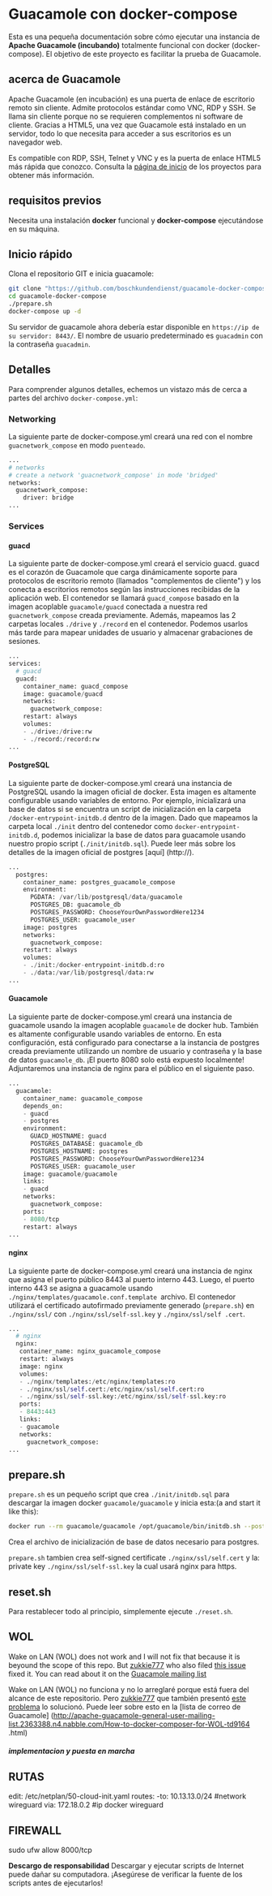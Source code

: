 # Guacamole con docker-compose
Esta es una pequeña documentación sobre cómo ejecutar una instancia de **Apache Guacamole (incubando)** totalmente funcional con docker (docker-compose). El objetivo de este proyecto es facilitar la prueba de Guacamole.

## acerca de Guacamole
Apache Guacamole (en incubación) es una puerta de enlace de escritorio remoto sin cliente. Admite protocolos estándar como VNC, RDP y SSH. Se llama sin cliente porque no se requieren complementos ni software de cliente. Gracias a HTML5, una vez que Guacamole está instalado en un servidor, todo lo que necesita para acceder a sus escritorios es un navegador web.

Es compatible con RDP, SSH, Telnet y VNC y es la puerta de enlace HTML5 más rápida que conozco. Consulta la [página de inicio](https://guacamole.incubator.apache.org/) de los proyectos para obtener más información.

## requisitos previos
Necesita una instalación **docker** funcional y **docker-compose** ejecutándose en su máquina.

## Inicio rápido
Clona el repositorio GIT e inicia guacamole:

~~~bash
git clone "https://github.com/boschkundendienst/guacamole-docker-compose.git"
cd guacamole-docker-compose
./prepare.sh
docker-compose up -d
~~~

Su servidor de guacamole ahora debería estar disponible en `https://ip de su servidor: 8443/`. El nombre de usuario predeterminado es `guacadmin` con la contraseña `guacadmin`.

## Detalles
Para comprender algunos detalles, echemos un vistazo más de cerca a partes del archivo `docker-compose.yml`:

### Networking
La siguiente parte de docker-compose.yml creará una red con el nombre `guacnetwork_compose` en modo `puenteado`.
~~~python
...
# networks
# create a network 'guacnetwork_compose' in mode 'bridged'
networks:
  guacnetwork_compose:
    driver: bridge
...
~~~

### Services

#### guacd
La siguiente parte de docker-compose.yml creará el servicio guacd. guacd es el corazón de Guacamole que carga dinámicamente soporte para protocolos de escritorio remoto (llamados "complementos de cliente") y los conecta a escritorios remotos según las instrucciones recibidas de la aplicación web. El contenedor se llamará `guacd_compose` basado en la imagen acoplable `guacamole/guacd` conectada a nuestra red `guacnetwork_compose` creada previamente. Además, mapeamos las 2 carpetas locales `./drive` y `./record` en el contenedor. Podemos usarlos más tarde para mapear unidades de usuario y almacenar grabaciones de sesiones.

~~~python
...
services:
  # guacd
  guacd:
    container_name: guacd_compose
    image: guacamole/guacd
    networks:
      guacnetwork_compose:
    restart: always
    volumes:
    - ./drive:/drive:rw
    - ./record:/record:rw
...
~~~

#### PostgreSQL
La siguiente parte de docker-compose.yml creará una instancia de PostgreSQL usando la imagen oficial de docker. Esta imagen es altamente configurable usando variables de entorno. Por ejemplo, inicializará una base de datos si se encuentra un script de inicialización en la carpeta `/docker-entrypoint-initdb.d` dentro de la imagen. Dado que mapeamos la carpeta local `./init` dentro del contenedor como `docker-entrypoint-initdb.d`, podemos inicializar la base de datos para guacamole usando nuestro propio script (`./init/initdb.sql`). Puede leer más sobre los detalles de la imagen oficial de postgres [aquí] (http://).

~~~python
...
  postgres:
    container_name: postgres_guacamole_compose
    environment:
      PGDATA: /var/lib/postgresql/data/guacamole
      POSTGRES_DB: guacamole_db
      POSTGRES_PASSWORD: ChooseYourOwnPasswordHere1234
      POSTGRES_USER: guacamole_user
    image: postgres
    networks:
      guacnetwork_compose:
    restart: always
    volumes:
    - ./init:/docker-entrypoint-initdb.d:ro
    - ./data:/var/lib/postgresql/data:rw
...
~~~

#### Guacamole
La siguiente parte de docker-compose.yml creará una instancia de guacamole usando la imagen acoplable `guacamole` de docker hub. También es altamente configurable usando variables de entorno. En esta configuración, está configurado para conectarse a la instancia de postgres creada previamente utilizando un nombre de usuario y contraseña y la base de datos `guacamole_db`. ¡El puerto 8080 solo está expuesto localmente! Adjuntaremos una instancia de nginx para el público en el siguiente paso.

~~~python
...
  guacamole:
    container_name: guacamole_compose
    depends_on:
    - guacd
    - postgres
    environment:
      GUACD_HOSTNAME: guacd
      POSTGRES_DATABASE: guacamole_db
      POSTGRES_HOSTNAME: postgres
      POSTGRES_PASSWORD: ChooseYourOwnPasswordHere1234
      POSTGRES_USER: guacamole_user
    image: guacamole/guacamole
    links:
    - guacd
    networks:
      guacnetwork_compose:
    ports:
    - 8080/tcp
    restart: always
...
~~~

#### nginx
La siguiente parte de docker-compose.yml creará una instancia de nginx que asigna el puerto público 8443 al puerto interno 443. Luego, el puerto interno 443 se asigna a guacamole usando `./nginx/templates/guacamole.conf.template `archivo. El contenedor utilizará el certificado autofirmado previamente generado (`prepare.sh`) en `./nginx/ssl/` con `./nginx/ssl/self-ssl.key` y `./nginx/ssl/self .cert`.

~~~python
...
  # nginx
  nginx:
   container_name: nginx_guacamole_compose
   restart: always
   image: nginx
   volumes:
   - ./nginx/templates:/etc/nginx/templates:ro
   - ./nginx/ssl/self.cert:/etc/nginx/ssl/self.cert:ro
   - ./nginx/ssl/self-ssl.key:/etc/nginx/ssl/self-ssl.key:ro
   ports:
   - 8443:443
   links:
   - guacamole
   networks:
     guacnetwork_compose:
...
~~~

## prepare.sh
`prepare.sh` es un pequeño script que crea `./init/initdb.sql` para descargar la imagen docker `guacamole/guacamole` y inicia esta:(a and start it like this):

~~~bash
docker run --rm guacamole/guacamole /opt/guacamole/bin/initdb.sh --postgres > ./init/initdb.sql
~~~

Crea el archivo de inicialización de base de datos necesario para postgres.

`prepare.sh` tambien crea self-signed certificate `./nginx/ssl/self.cert` y la: private key `./nginx/ssl/self-ssl.key` la cual usará nginx para https.

## reset.sh
Para restablecer todo al principio, simplemente ejecute `./reset.sh`.

## WOL

Wake on LAN (WOL) does not work and I will not fix that because it is beyound the scope of this repo. But [zukkie777](https://github.com/zukkie777) who also filed [this issue](https://github.com/boschkundendienst/guacamole-docker-compose/issues/12) fixed it. You can read about it on the [Guacamole mailing list](http://apache-guacamole-general-user-mailing-list.2363388.n4.nabble.com/How-to-docker-composer-for-WOL-td9164.html)

Wake on LAN (WOL) no funciona y no lo arreglaré porque está fuera del alcance de este repositorio. Pero [zukkie777](https://github.com/zukkie777) que también presentó [este problema](https://github.com/boschkundendienst/guacamole-docker-compose/issues/12) lo solucionó. Puede leer sobre esto en la [lista de correo de Guacamole] (http://apache-guacamole-general-user-mailing-list.2363388.n4.nabble.com/How-to-docker-composer-for-WOL-td9164 .html)


##### implementacion y puesta en marcha ######
## RUTAS
edit: /etc/netplan/50-cloud-init.yaml 
routes:
-to: 10.13.13.0/24 #network wireguard
via: 172.18.0.2 #ip docker wireguard

## FIREWALL
sudo ufw allow 8000/tcp


**Descargo de responsabilidad**
Descargar y ejecutar scripts de Internet puede dañar su computadora. ¡Asegúrese de verificar la fuente de los scripts antes de ejecutarlos!
